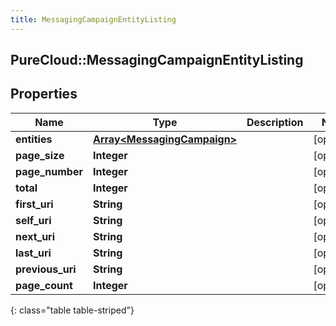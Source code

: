 ```yaml
---
title: MessagingCampaignEntityListing
---
```

## PureCloud::MessagingCampaignEntityListing

## Properties

|Name | Type | Description | Notes|
|------------ | ------------- | ------------- | -------------|
| **entities** | [**Array&lt;MessagingCampaign&gt;**](MessagingCampaign.html) |  | [optional] |
| **page_size** | **Integer** |  | [optional] |
| **page_number** | **Integer** |  | [optional] |
| **total** | **Integer** |  | [optional] |
| **first_uri** | **String** |  | [optional] |
| **self_uri** | **String** |  | [optional] |
| **next_uri** | **String** |  | [optional] |
| **last_uri** | **String** |  | [optional] |
| **previous_uri** | **String** |  | [optional] |
| **page_count** | **Integer** |  | [optional] |
{: class="table table-striped"}


